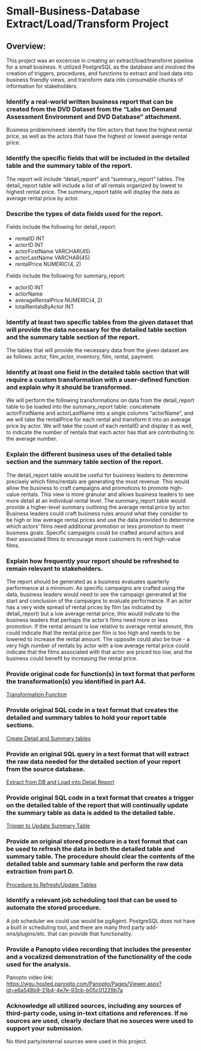 # Small-Business-Database Extract/Load/Transform Project

## Overview:
This project was an excercise in creating an extract/load/transform pipeline for a small business. It utilized PostgreSQL as the database and involved the creation of triggers, procedures, and functions to extract and load data into business friendly views, and transform data into consumable chunks of information for stakeholders. 

### Identify a real-world written business report that can be created from the DVD Dataset from the “Labs on Demand Assessment Environment and DVD Database” attachment.
Business problem/need: identify the film actors that have the highest rental price, as well as the actors that have the highest or lowest average rental price. 

### Identify the specific fields that will be included in the detailed table and the summary table of the report.
The report will include “detail_report” and “summary_report” tables. The detail_report table will include a list of all rentals organized by lowest to highest rental price. The summary_report table will display the data as average rental price by actor. 

### Describe the types of data fields used for the report.
			
Fields include the following for detail_report:
- rentalID INT
- actorID INT
- actorFirstName VARCHAR(45)
- actorLastName VARCHAR(45)
- rentalPrice NUMERIC(4, 2)

Fields include the following for summary_report:
- actorID INT
- actorName 
- averageRentalPrice NUMERIC(4, 2)
- totalRentalsByActor INT

### Identify at least two specific tables from the given dataset that will provide the data necessary for the detailed table section and the summary table section of the report.
			
The tables that will provide the necessary data from the given dataset are as follows: actor, film_actor, inventory, film, rental, payment.

### Identify at least one field in the detailed table section that will require a custom transformation with a user-defined function and explain why it should be transformed.

We will perform the following transformations on data from the detail_report table to be loaded into the summary_report table: concatenate actorFirstName and actorLastName into a single columns “actorName”, and we will take the rentalPrice for each rental and transform it into an average price by actor. We will take the count of each rentalID and display it as well, to indicate the number of rentals that each actor has that are contributing to the average number. 

### Explain the different business uses of the detailed table section and the summary table section of the report.

The detail_report table would be useful for business leaders to determine precisely which films/rentals are generating the most revenue. This would allow the business to craft campaigns and promotions to promote high-value rentals. This view is more granular and allows business leaders to see more detail at an individual rental level.
The summary_report table would provide a higher-level summary outlining the average rental price by actor. Business leaders could craft business rules around what they consider to be high or low average rental prices and use the data provided to determine which actors’ films need additional promotion or less promotion to meet business goals. Specific campaigns could be crafted around actors and their associated films to encourage more customers to rent high-value films.
			
### Explain how frequently your report should be refreshed to remain relevant to stakeholders.
			
The report should be generated as a business evaluates quarterly performance at a minimum. As specific campaigns are crafted using the data, business leaders would need to see the campaign generated at the start and conclusion of the campaigns to evaluate performance. 
If an actor has a very wide spread of rental prices by film (as indicated by detail_report) but a low average rental price, this would indicate to the business leaders that perhaps the actor’s films need more or less promotion. If the rental amount is low relative to average rental amount, this could indicate that the rental price per film is too high and needs to be lowered to increase the rental amount. The opposite could also be true - a very high number of rentals by actor with a low average rental price could indicate that the films associated with that actor are priced too low, and the business could benefit by increasing the rental price. 

### Provide original code for function(s) in text format that perform the transformation(s) you identified in part A4.

[Transformation Function](https://github.com/culturedmold/Small-Business-Database/blob/main/Small%20Business%20Database/transformation_function.sql)


### Provide original SQL code in a text format that creates the detailed and summary tables to hold your report table sections.

[Create Detail and Summary tables](https://github.com/culturedmold/Small-Business-Database/blob/main/Small%20Business%20Database/detail_and_summary_tables.sql)

### Provide an original SQL query in a text format that will extract the raw data needed for the detailed section of your report from the source database.

[Extract from DB and Load into Detail Report](https://github.com/culturedmold/Small-Business-Database/blob/main/Small%20Business%20Database/extract_and_load.sql)

### Provide original SQL code in a text format that creates a trigger on the detailed table of the report that will continually update the summary table as data is added to the detailed table.

[Trigger to Update Summary Table](https://github.com/culturedmold/Small-Business-Database/blob/main/Small%20Business%20Database/update_trigger.sql)

### Provide an original stored procedure in a text format that can be used to refresh the data in both the detailed table and summary table. The procedure should clear the contents of the detailed table and summary table and perform the raw data extraction from part D.

[Procedure to Refresh/Update Tables](https://github.com/culturedmold/Small-Business-Database/blob/main/Small%20Business%20Database/update_tables_procedure.sql)

### Identify a relevant job scheduling tool that can be used to automate the stored procedure.
			
A job scheduler we could use would be pgAgent. PostgreSQL does not have a built in scheduling tool, and there are many third party add-ons/plugins/etc. that can provide that functionality.

### Provide a Panopto video recording that includes the presenter and a vocalized demonstration of the functionality of the code used for the analysis.

Panopto video link: https://wgu.hosted.panopto.com/Panopto/Pages/Viewer.aspx?id=e6a548b9-21b4-4e7e-93cb-b05c01229b7a

### Acknowledge all utilized sources, including any sources of third-party code, using in-text citations and references. If no sources are used, clearly declare that no sources were used to support your submission.

No third party/external sources were used in this project.
